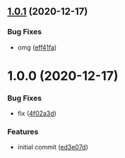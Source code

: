 ## [1.0.1](https://github.com/polyakovin/ci/compare/v1.0.0...v1.0.1) (2020-12-17)


### Bug Fixes

* omg ([eff41fa](https://github.com/polyakovin/ci/commit/eff41fad900636950088e3c52f27f9f80e484b33))

# 1.0.0 (2020-12-17)


### Bug Fixes

* fix ([4f02a3d](https://github.com/polyakovin/ci/commit/4f02a3d029e86af073b9a0e776443b0e8db62ccc))


### Features

* initial commit ([ed3e07d](https://github.com/polyakovin/ci/commit/ed3e07d44009776730ff68a1ad50bbfae245ce7d))
